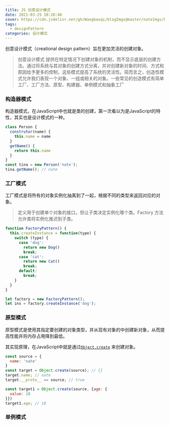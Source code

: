 ```yaml
---
title: JS 创意设计模式
date: 2021-03-25 10:28:48
cover: https://cdn.jsdelivr.net/gh/Wangbaoqi/blogImgs@master/nateImgs/bg/bg16.jpeg
tags: 
  - designPattern
categories: 设计模式
---
```



创意设计模式（creational design pattern）旨在更加灵活的创建对象。

> 创意设计模式 提供在特定情况下创建对象的机制，而不显示底层的创建方法。通过将系统与其对象的创建方式分离，并对创建新对象的时间、方式和原因给予更多的控制，这些模式提高了系统的灵活性。简而言之，创造性模式允许我们表现一个对象、一组或相关的对象。一些常见的创造模式有简单工厂、工厂方法、原型、构建器、单例模式和抽象工厂

### 构造器模式

构造器模式，在JavaScript中也就是类的创建，第一次看以为是JavaScript的特性，其实也是设计模式的一种。

```javascript
class Person {
  construtor(name) {
    this.name = name
  }
  getName() {
    return this.name
  }
}
const tina = new Person('nate');
tina.getName(); // nate
```

### 工厂模式

工厂模式是将所有的对象实例化抽离到了一起，根据不同的类型来返回对应的对象。

> 定义用于创建单个对象的接口，但让子类决定实例化哪个类。Factory 方法允许类将实例化推迟到子类。

```javascript
function FactoryPattern() {
  this.createInstance = function(type) {
    switch (type) {
      case 'dog':
        return new Dog()
        break;
      case 'cat':
        return new Cat()
        break;
      default:
        break;
    }
  }
}

let factory = new FactoryPattern();
let ins = factory.createInstance('dog');
```

### 原型模式

原型模式是使用其指定要创建的对象类型，并从现有对象的中创建新对象，从而提高性能并将内存占用降到最低。

其实现原理，在JavaScript中就是通过[`Object.create`](<../../source code/javascript-api/对象实现篇.md#object-create>) 来创建对象。

```javascript
const source = {
  name: 'nate'
}
const target = Object.create(source); // {}
target.name; // nate
target.__proto__ == source; // true

const target1 = Object.create(source, {age: {
  value: 18
}})
target1.age; // 18
```

### 单例模式
